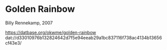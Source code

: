 # Golden Rainbow
Billy Rennekamp, 2007

https://datbase.org/okwme/golden-rainbow  
dat://d33010976b132824642d7f5e94eeab29a1bc837116f738ac4134b13656cf43e3/